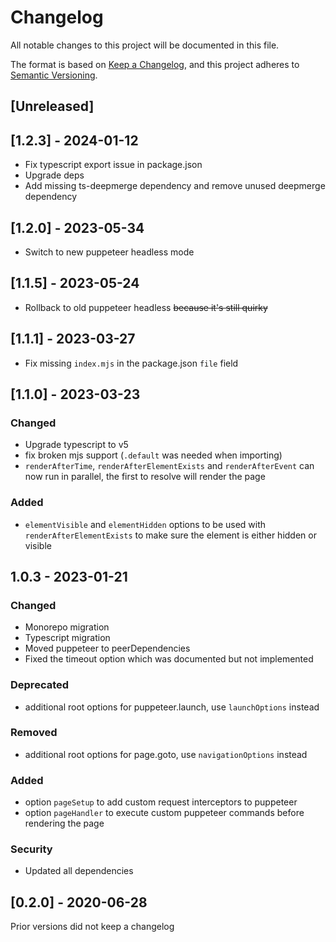 # Changelog

All notable changes to this project will be documented in this file.

The format is based on [Keep a Changelog](https://keepachangelog.com/en/1.0.0/),
and this project adheres to [Semantic Versioning](https://semver.org/spec/v2.0.0.html).

## [Unreleased]

## [1.2.3] - 2024-01-12
- Fix typescript export issue in package.json
- Upgrade deps
- Add missing ts-deepmerge dependency and remove unused deepmerge dependency

## [1.2.0] - 2023-05-34
- Switch to new puppeteer headless mode

## [1.1.5] - 2023-05-24
- Rollback to old puppeteer headless ~~because it's still quirky~~

## [1.1.1] - 2023-03-27
- Fix missing `index.mjs` in the package.json `file` field

## [1.1.0] - 2023-03-23

### Changed
- Upgrade typescript to v5
- fix broken mjs support (`.default` was needed when importing)
- `renderAfterTime`, `renderAfterElementExists` and `renderAfterEvent` can now run in parallel, the first to resolve will render the page

### Added
- `elementVisible` and `elementHidden` options to be used with `renderAfterElementExists` to make sure the element is either hidden or visible

## 1.0.3 - 2023-01-21

### Changed
- Monorepo migration
- Typescript migration
- Moved puppeteer to peerDependencies
- Fixed the timeout option which was documented but not implemented

### Deprecated
- additional root options for puppeteer.launch, use `launchOptions` instead

### Removed
- additional root options for page.goto, use `navigationOptions` instead

### Added
- option `pageSetup` to add custom request interceptors to puppeteer
- option `pageHandler` to execute custom puppeteer commands before rendering the page

### Security
- Updated all dependencies

## [0.2.0] - 2020-06-28

Prior versions did not keep a changelog
